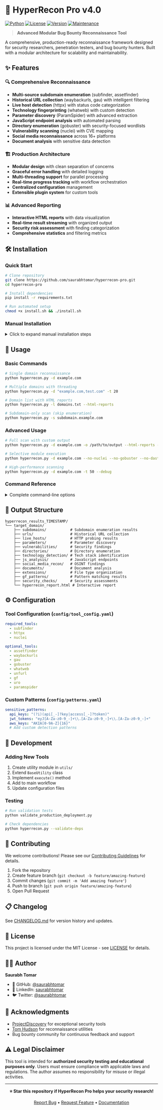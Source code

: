 # 🚀 HyperRecon Pro v4.0

[![Python](https://img.shields.io/badge/Python-3.8+-blue.svg)](https://python.org)
[![License](https://img.shields.io/badge/License-MIT-green.svg)](LICENSE)
[![Version](https://img.shields.io/badge/Version-4.0.0-red.svg)](CHANGELOG.md)
[![Maintenance](https://img.shields.io/badge/Maintained%3F-yes-green.svg)](https://github.com/saurabhtomar/hyperrecon-pro/graphs/commit-activity)

> **Advanced Modular Bug Bounty Reconnaissance Tool**

A comprehensive, production-ready reconnaissance framework designed for security researchers, penetration testers, and bug bounty hunters. Built with a modular architecture for scalability and maintainability.

## ✨ Features

### 🔍 **Comprehensive Reconnaissance**
- **Multi-source subdomain enumeration** (subfinder, assetfinder)
- **Historical URL collection** (waybackurls, gau) with intelligent filtering
- **Live host detection** (httpx) with status code categorization
- **Technology fingerprinting** (whatweb) with custom detection
- **Parameter discovery** (ParamSpider) with advanced extraction
- **JavaScript endpoint analysis** with automated parsing
- **Directory enumeration** (gobuster) with security-focused wordlists
- **Vulnerability scanning** (nuclei) with CVE mapping
- **Social media reconnaissance** across 16+ platforms
- **Document analysis** with sensitive data detection

### 🏗️ **Production Architecture**
- **Modular design** with clean separation of concerns
- **Graceful error handling** with detailed logging
- **Multi-threading support** for parallel processing
- **Real-time progress tracking** with workflow orchestration
- **Centralized configuration** management
- **Extensible plugin system** for custom tools

### 📊 **Advanced Reporting**
- **Interactive HTML reports** with data visualization
- **Real-time result streaming** with organized output
- **Security risk assessment** with finding categorization
- **Comprehensive statistics** and filtering metrics

## 🛠️ Installation

### Quick Start

```bash
# Clone repository
git clone https://github.com/saurabhtomar/hyperrecon-pro.git
cd hyperrecon-pro

# Install dependencies
pip install -r requirements.txt

# Run automated setup
chmod +x install.sh && ./install.sh
```

### Manual Installation

<details>
<summary>Click to expand manual installation steps</summary>

```bash
# Install Python dependencies
pip install rich colorama requests pyyaml tqdm

# Install required Go tools
go install -v github.com/projectdiscovery/subfinder/v2/cmd/subfinder@latest
go install -v github.com/projectdiscovery/httpx/cmd/httpx@latest
go install -v github.com/projectdiscovery/nuclei/v2/cmd/nuclei@latest

# Install optional tools for enhanced functionality
go install github.com/tomnomnom/assetfinder@latest
go install github.com/tomnomnom/waybackurls@latest
go install github.com/lc/gau/v2/cmd/gau@latest
go install github.com/tomnomnom/gf@latest
go install github.com/tomnomnom/unfurl@latest
go install github.com/OJ/gobuster/v3@latest

# Install Python tools
pip install uro

# Clone ParamSpider
git clone https://github.com/0xKayala/ParamSpider.git
```

</details>

## 🚀 Usage

### Basic Commands

```bash
# Single domain reconnaissance
python hyperrecon.py -d example.com

# Multiple domains with threading
python hyperrecon.py -d "example.com,test.com" -t 20

# Domain list with HTML reports
python hyperrecon.py -l domains.txt --html-reports

# Subdomain-only scan (skip enumeration)
python hyperrecon.py -s subdomain.example.com
```

### Advanced Usage

```bash
# Full scan with custom output
python hyperrecon.py -d example.com -o /path/to/output --html-reports -v

# Selective module execution
python hyperrecon.py -d example.com --no-nuclei --no-gobuster --no-dast

# High-performance scanning
python hyperrecon.py -d example.com -t 50 --debug
```

### Command Reference

<details>
<summary>Complete command-line options</summary>

```
Target Selection:
  -d, --domain DOMAIN     Target domain(s) (comma-separated)
  -l, --list LIST         File containing domain list
  -s, --subdomain SUB     Direct subdomain input (skips enumeration)

Output Control:
  -o, --output OUTPUT     Custom output directory
  -hr, --html-reports     Generate interactive HTML reports
  -v, --verbose           Enable detailed output
  --debug                 Enable debug logging

Performance:
  -t, --threads THREADS   Concurrent threads (default: 10)

Module Control:
  --no-nuclei            Disable vulnerability scanning
  --no-gobuster          Disable directory enumeration
  --no-paramspider       Disable parameter discovery
  --no-gf                Disable pattern analysis
  --no-js                Disable JavaScript analysis
  --no-tech              Disable technology detection
  --no-sensitive         Disable sensitive data detection
  --no-security          Disable security checks
  --no-dast              Disable DAST scanning
  --no-wayback           Disable Wayback Machine
  --no-gau               Disable GAU collection
  --no-social            Disable social media recon
  --no-documents         Disable document analysis

Utilities:
  --validate-deps        Check tool dependencies
  --version              Show version information
  --help                 Display help message
```

</details>

## 📁 Output Structure

```
hyperrecon_results_TIMESTAMP/
└── target_domain/
    ├── subdomains/           # Subdomain enumeration results
    ├── urls/                 # Historical URL collection
    ├── live_hosts/           # HTTP probing results
    ├── parameters/           # Parameter discovery
    ├── vulnerabilities/      # Security findings
    ├── directories/          # Directory enumeration
    ├── technology_detection/ # Tech stack identification
    ├── js_analysis/          # JavaScript endpoints
    ├── social_media_recon/   # OSINT findings
    ├── documents/            # Document analysis
    ├── extensions/           # File type organization
    ├── gf_patterns/          # Pattern matching results
    ├── security_checks/      # Security assessments
    └── hyperrecon_report.html # Interactive report
```

## ⚙️ Configuration

### Tool Configuration (`config/tool_config.yaml`)

```yaml
required_tools:
  - subfinder
  - httpx
  - nuclei

optional_tools:
  - assetfinder
  - waybackurls
  - gau
  - gobuster
  - whatweb
  - unfurl
  - gf
  - uro
  - paramspider
```

### Custom Patterns (`config/patterns.yaml`)

```yaml
sensitive_patterns:
  api_keys: "(?i)(api[_-]?key|access[_-]?token)"
  jwt_tokens: "eyJ[A-Za-z0-9_-]+\\.[A-Za-z0-9_-]+\\.[A-Za-z0-9_-]+"
  aws_keys: "AKIA[0-9A-Z]{16}"
  # Add custom detection patterns
```

## 🔧 Development

### Adding New Tools

1. Create utility module in `utils/`
2. Extend `BaseUtility` class
3. Implement `execute()` method
4. Add to main workflow
5. Update configuration files

### Testing

```bash
# Run validation tests
python validate_production_deployment.py

# Check dependencies
python hyperrecon.py --validate-deps
```

## 🤝 Contributing

We welcome contributions! Please see our [Contributing Guidelines](CONTRIBUTING.md) for details.

1. Fork the repository
2. Create feature branch (`git checkout -b feature/amazing-feature`)
3. Commit changes (`git commit -m 'Add amazing feature'`)
4. Push to branch (`git push origin feature/amazing-feature`)
5. Open Pull Request

## 📋 Changelog

See [CHANGELOG.md](CHANGELOG.md) for version history and updates.

## 📄 License

This project is licensed under the MIT License - see [LICENSE](LICENSE) for details.

## 👨‍💻 Author

**Saurabh Tomar**
- 🐙 GitHub: [@saurabhtomar](https://github.com/saurabhtomar)
- 💼 LinkedIn: [saurabhtomar](https://linkedin.com/in/saurabhtomar)
- 🐦 Twitter: [@saurabhtomar](https://twitter.com/saurabhtomar)

## 🙏 Acknowledgments

- [ProjectDiscovery](https://projectdiscovery.io/) for exceptional security tools
- [Tom Hudson](https://github.com/tomnomnom) for reconnaissance utilities
- Bug bounty community for continuous feedback and support

## ⚠️ Legal Disclaimer

This tool is intended for **authorized security testing and educational purposes only**. Users must ensure compliance with applicable laws and regulations. The author assumes no responsibility for misuse or illegal activities.

---

<div align="center">

**⭐ Star this repository if HyperRecon Pro helps your security research!**

[Report Bug](https://github.com/saurabhtomar/hyperrecon-pro/issues) • [Request Feature](https://github.com/saurabhtomar/hyperrecon-pro/issues) • [Documentation](docs/)

</div>